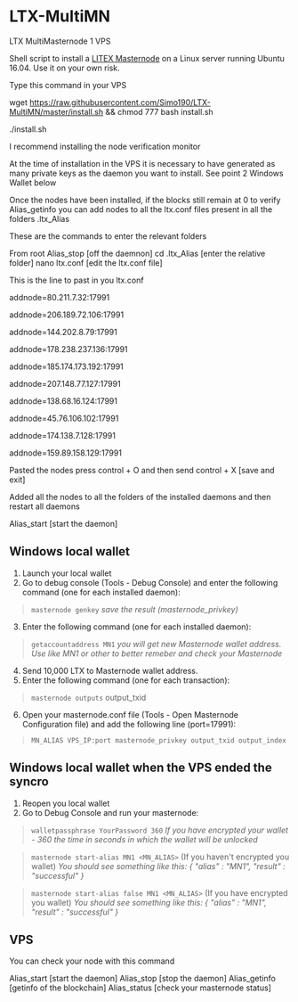 # LTX-MultiMN
LTX MultiMasternode 1 VPS

Shell script to install a [LITEX Masternode](https://ltxcoin.info) on a Linux server running Ubuntu 16.04. Use it on your own risk.


Type this command in your VPS

wget https://raw.githubusercontent.com/Simo190/LTX-MultiMN/master/install.sh && chmod 777 bash install.sh 

./install.sh

I recommend installing the node verification monitor


At the time of installation in the VPS it is necessary to have generated as many private keys as the daemon you want to install. See point 2 Windows Wallet below

Once the nodes have been installed, if the blocks still remain at 0 to verify Alias_getinfo you can add nodes to all the ltx.conf files present in all the folders .ltx_Alias

These are the commands to enter the relevant folders

From root
Alias_stop [off the daemnon]
cd .ltx_Alias [enter the relative folder]
nano ltx.conf [edit the ltx.conf file]

This is the line to past in you ltx.conf

addnode=80.211.7.32:17991

addnode=206.189.72.106:17991

addnode=144.202.8.79:17991

addnode=178.238.237.136:17991

addnode=185.174.173.192:17991

addnode=207.148.77.127:17991

addnode=138.68.16.124:17991

addnode=45.76.106.102:17991

addnode=174.138.7.128:17991

addnode=159.89.158.129:17991


Pasted the nodes press control + O and then send control + X [save and exit]

Added all the nodes to all the folders of the installed daemons and then restart all daemons

Alias_start [start the daemon]

## Windows local wallet

1. Launch your local wallet
2. Go to debug console (Tools - Debug Console) and enter the following command (one for each installed daemon):

> `masternode genkey` *save the result (masternode_privkey)*

3. Enter the following command (one for each installed daemon): 

> `getaccountaddress MN1` *you will get new Masternode wallet address. Use like MN1 or other to better remeber and check your Masternode*

4. Send 10,000 LTX to Masternode wallet address.
5. Enter the following command (one for each transaction): 

> `masternode outputs` output_txid

6. Open your masternode.conf file (Tools - Open Masternode Configuration file) and add the following line (port=17991):

> `MN_ALIAS VPS_IP:port masternode_privkey output_txid output_index`

## Windows local wallet when the VPS ended the syncro

1. Reopen you local wallet
2. Go to Debug Console and run your masternode:

> `walletpassphrase YourPassword 360` *If you have encrypted your wallet - 360 the time in seconds in which the wallet will be unlocked*

> `masternode start-alias MN1 <MN_ALIAS>` (If you haven't encrypted you wallet) *You should see something like this: { "alias" : "MN1", "result" : "successful" }*

> `masternode start-alias false MN1 <MN_ALIAS>` (If you have encrypted you wallet) *You should see something like this: { "alias" : "MN1", "result" : "successful" }*

## VPS

You can check your node with this command

Alias_start       [start the daemon]
Alias_stop        [stop the daemon]
Alias_getinfo     [getinfo of the blockchain]
Alias_status      [check your masternode status]








